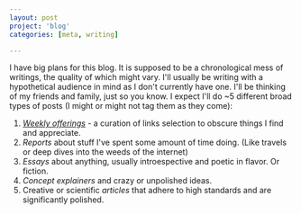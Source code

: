 ```yaml
---
layout: post
project: 'blog'
categories: [meta, writing]

---
```


I have big plans for this blog. It is supposed to be a chronological mess of writings, the quality of which might vary. I'll usually be writing with a hypothetical audience in mind as I don't currently have one. I'll be thinking of my friends and family, just so you know.
I expect I'll do ~5 different broad types of posts (I might or might not tag them as they come):

 1. [_Weekly offerings_](_projects/the-altar.md) - a curation of links selection to obscure things I find and appreciate.
 2. _Reports_ about stuff I've spent some amount of time doing. (Like travels or deep dives into the weeds of the internet)
 3. _Essays_ about anything, usually introespective and poetic in flavor. Or fiction.
 4. _Concept explainers_ and crazy or unpolished ideas.
 5. Creative or scientific _articles_ that adhere to high standards and are significantly polished.